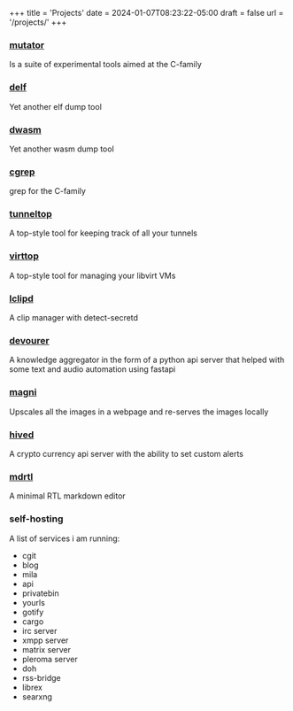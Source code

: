 +++
title = 'Projects'
date = 2024-01-07T08:23:22-05:00
draft = false
url = '/projects/'
+++

### [mutator](/mutator/)
Is a suite of experimental tools aimed at the C-family

### [delf](/delf/)
Yet another elf dump tool

### [dwasm](/dwasm/)
Yet another wasm dump tool

### [cgrep](/cgrep/)
grep for the C-family

### [tunneltop](/tunneltop/)
A top-style tool for keeping track of all your tunnels

### [virttop](/virttop/)
A top-style tool for managing your libvirt VMs

### [lclipd](/lclipd/)
A clip manager with detect-secretd

### [devourer](/devourer/)
A knowledge aggregator in the form of a python api server that helped with some text and audio automation using fastapi 

### [magni](/magni/)
Upscales all the images in a webpage and re-serves the images locally 

### [hived](/hived/)
A crypto currency api server with the ability to set custom alerts

### [mdrtl](/mdrtl/)
A minimal RTL markdown editor

### self-hosting

A list of services i am running:
* cgit
* blog
* mila
* api
* privatebin
* yourls
* gotify
* cargo
* irc server
* xmpp server
* matrix server
* pleroma server
* doh
* rss-bridge
* librex
* searxng
